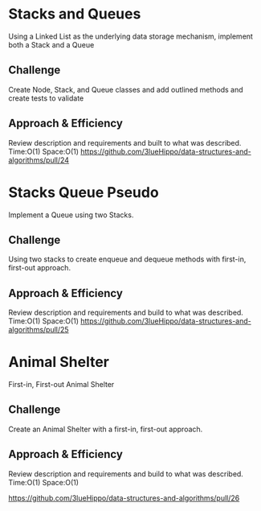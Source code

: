 # Stacks and Queues
<!-- Short summary or background information -->
Using a Linked List as the underlying data storage mechanism, implement both a Stack and a Queue
## Challenge
<!-- Description of the challenge -->
Create Node, Stack, and Queue classes and add outlined methods and create tests to validate
## Approach & Efficiency
<!-- What approach did you take? Why? What is the Big O space/time for this approach? -->
Review description and requirements and built to what was described. Time:O(1) Space:O(1)
https://github.com/3lueHippo/data-structures-and-algorithms/pull/24

# Stacks Queue Pseudo
<!-- Short summary or background information -->
Implement a Queue using two Stacks.
## Challenge
<!-- Description of the challenge -->
Using two stacks to create enqueue and dequeue methods with first-in, first-out approach.
## Approach & Efficiency
<!-- What approach did you take? Why? What is the Big O space/time for this approach? -->
Review description and requirements and build to what was described. Time:O(1) Space:O(1)
https://github.com/3lueHippo/data-structures-and-algorithms/pull/25

# Animal Shelter
<!-- Short summary or background information -->
First-in, First-out Animal Shelter
## Challenge
<!-- Description of the challenge -->
Create an Animal Shelter with a first-in, first-out approach.
## Approach & Efficiency
<!-- What approach did you take? Why? What is the Big O space/time for this approach? -->
Review description and requirements and build to what was described. Time:O(1) Space:O(1)

https://github.com/3lueHippo/data-structures-and-algorithms/pull/26
